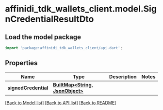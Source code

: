# affinidi_tdk_wallets_client.model.SignCredentialResultDto

## Load the model package

```dart
import 'package:affinidi_tdk_wallets_client/api.dart';
```

## Properties

| Name                 | Type                                                    | Description | Notes |
| -------------------- | ------------------------------------------------------- | ----------- | ----- |
| **signedCredential** | [**BuiltMap&lt;String, JsonObject&gt;**](JsonObject.md) |             |

[[Back to Model list]](../README.md#documentation-for-models) [[Back to API list]](../README.md#documentation-for-api-endpoints) [[Back to README]](../README.md)
